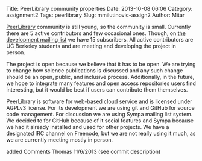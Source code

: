 Title: PeerLibrary community properties
Date: 2013-10-08 06:06
Category: assignment2
Tags: peerlibrary
Slug: mmilutinovic-assign2
Author: Mitar

[PeerLibrary](http://peerlibrary.org/) community is still young, so the community is small. Currently there are 5 active contributors and few occasional ones. Though, on [the development mailing list](http://lists.peerlibrary.org/lists/info/dev) we have 15 subscribers. All active contributors are UC Berkeley students and are meeting and developing the project in person.

The project is open because we believe that it has to be open. We are trying to change how science publications is discussed and any such change should be an open, public, and inclusive process. Additionally, in the future, we hope to integrate many features and open access repositories users find interesting, but it would be best if users can contribute them themselves.

PeerLibrary is software for web-based cloud service and is licensed under AGPLv3 license. For its development we are using git and GitHub for source code management. For discussion we are using Sympa mailing list system. We decided to for GitHub because of it social features and Sympa because we had it already installed and used for other projects. We have a designated IRC channel on Freenode, but we are not really using it much, as we are currently meeting mostly in person.

added Comments Thomas 11/6/2013 (see commit description)
